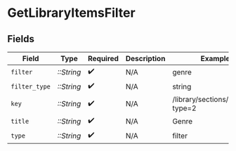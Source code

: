# GetLibraryItemsFilter


## Fields

| Field                            | Type                             | Required                         | Description                      | Example                          |
| -------------------------------- | -------------------------------- | -------------------------------- | -------------------------------- | -------------------------------- |
| `filter`                         | *::String*                       | :heavy_check_mark:               | N/A                              | genre                            |
| `filter_type`                    | *::String*                       | :heavy_check_mark:               | N/A                              | string                           |
| `key`                            | *::String*                       | :heavy_check_mark:               | N/A                              | /library/sections/2/genre?type=2 |
| `title`                          | *::String*                       | :heavy_check_mark:               | N/A                              | Genre                            |
| `type`                           | *::String*                       | :heavy_check_mark:               | N/A                              | filter                           |